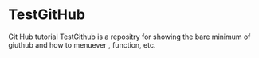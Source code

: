 # TestGitHub
Git Hub tutorial
TestGithub is a repositry for showing the bare minimum of giuthub and how to menuever , function, etc.
